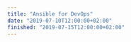 ```yaml
---
title: "Ansible for DevOps"
date: "2019-07-10T12:00:00+02:00"
finished: "2019-07-15T12:00:00+02:00"
---
```

